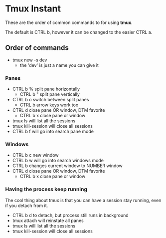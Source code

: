 # Tmux Instant

These are the order of common commands to for using **tmux**.

The default is CTRL b, however it can be changed to the easier CTRL a.

## Order of commands

- tmux new -s dev
    - the 'dev' is just a name you can give it

### Panes
- CTRL b % split pane horizontally
    - CTRL b " split pane vertically
- CTRL b o switch between split panes
    - CTRL b arrow keys work too
- CTRL d close pane OR window, DTM favorite
    - CTRL b x close pane or window
- tmux ls will list all the sessions
- tmux kill-session will close all sessions
- CTRL b f <ENTER> will go into search pane mode

### Windows
- CTRL b c new window
- CTRL b w will go into search windows mode
- CTRL b <NUMBER> changes current window to NUMBER window
- CTRL d close pane OR window, DTM favorite
    - CTRL b x close pane or window

### Having the process keep running

The cool thing about tmux is that you can have a session stay running, even if you detach from it. 

- CTRL b d to detach, but process still runs in background
- tmux attach will reinstate all panes
- tmux ls will list all the sessions
- tmux kill-session will close all sessions
